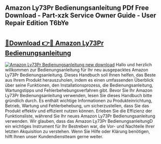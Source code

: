 ## Amazon Ly73Pr Bedienungsanleitung PDf Free Download - Part-xzk Service Owner Guide - User Repair Edition T6bYe

# <h2><a href="http://df53k1q.blite.top/?on=Amazon+Ly73Pr+Bedienungsanleitung">🔗Download 👉🔴 Amazon Ly73Pr Bedienungsanleitung</a></h2>

[![Amazon Ly73Pr Bedienungsanleitung new download](https://i.imgur.com/lujVjoI.png)](http://df53k1q.blite.top/?on=Amazon+Ly73Pr+Bedienungsanleitung)
Hallo und herzlich willkommen zur Bedienungsanleitung für Ihr neu ausgepacktes Amazon Ly73Pr Bedienungsanleitung. Dieses Handbuch soll Ihnen helfen, das Beste aus Ihrem Produkt herauszuholen, indem es einen umfassenden Überblick über seine Funktionen, den Installationsprozess, die Bedienungsanleitung, Wartungstipps und Fehlerbehebungsverfahren gibt. Bevor Sie Ihr Amazon Ly73Pr Bedienungsanleitung verwenden, lesen Sie dieses Handbuch bitte gründlich durch. Es enthält wichtige Informationen zu Produkteinrichtung, Betrieb, Wartung und Fehlerbehebung, um sicherzustellen, dass Sie das Produkt effektiv und effizient nutzen können. Erleben Sie die Effizienz der Funktionsliste, während Sie Ihr neues Amazon Ly73Pr Bedienungsanleitung verwenden. Wir glauben, dass das Amazon Ly73Pr BedienungsanleitungD ein wichtiges Instrument für Ihr Bestreben war, die Vor- und Nachteile Ihrer letzten Akquisition zu verstehen. Wenn Sie Hilfe oder Klärung benötigen, hilft Ihnen unser Kundendienstteam gerne weiter.
